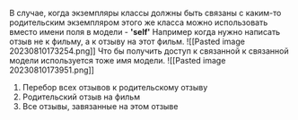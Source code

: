 
В случае, когда экземпляры классы должны быть связаны с каким-то родительским экземпляром этого же класса можно использовать вместо имени поля в модели - __'self'__
Например когда нужно написать отзыв не к фильму, а к отзыву на этот фильм.
![[Pasted image 20230810173254.png]]
Что бы получить доступ к связанной к связанной модели используется тоже имя модели.
![[Pasted image 20230810173951.png]]
1) Перебор всех отзывов к родительскому отзыву
2) Родительский отзыв на фильм
3) Все отзывы, завязанные на этом отзыве